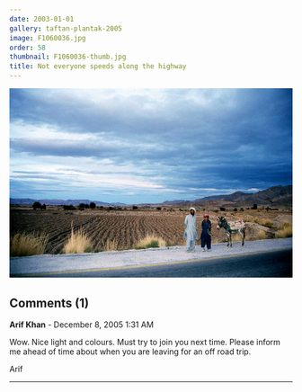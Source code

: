 ```yaml
---
date: 2003-01-01
gallery: taftan-plantak-2005
image: F1060036.jpg
order: 58
thumbnail: F1060036-thumb.jpg
title: Not everyone speeds along the highway
---
```


![Not everyone speeds along the highway](./F1060036.jpg)

<div id="comments">

## Comments (1)

**Arif Khan** - December  8, 2005  1:31 AM

Wow. Nice light and colours. Must try to join you next time. Please inform me ahead of time about when you are leaving for an off road trip.

Arif

---

</div>